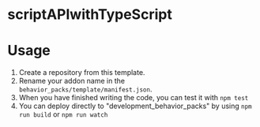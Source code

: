 # scriptAPIwithTypeScript

# Usage

1. Create a repository from this template.
2. Rename your addon name in the `behavior_packs/template/manifest.json`.
3. When you have finished writing the code, you can test it with `npm test`
4. You can deploy directly to "development_behavior_packs" by using `npm run build` or `npm run watch`
